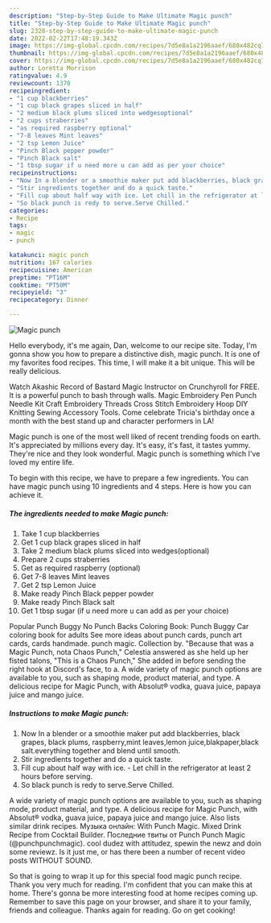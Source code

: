 ```yaml
---
description: "Step-by-Step Guide to Make Ultimate Magic punch"
title: "Step-by-Step Guide to Make Ultimate Magic punch"
slug: 2328-step-by-step-guide-to-make-ultimate-magic-punch
date: 2022-02-22T17:48:19.343Z
image: https://img-global.cpcdn.com/recipes/7d5e8a1a2196aaef/680x482cq70/magic-punch-recipe-main-photo.jpg
thumbnail: https://img-global.cpcdn.com/recipes/7d5e8a1a2196aaef/680x482cq70/magic-punch-recipe-main-photo.jpg
cover: https://img-global.cpcdn.com/recipes/7d5e8a1a2196aaef/680x482cq70/magic-punch-recipe-main-photo.jpg
author: Loretta Morrison
ratingvalue: 4.9
reviewcount: 1370
recipeingredient:
- "1 cup blackberries"
- "1 cup black grapes sliced in half"
- "2 medium black plums sliced into wedgesoptional"
- "2 cups straberries"
- "as required raspberry optional"
- "7-8 leaves Mint leaves"
- "2 tsp Lemon Juice"
- "Pinch Black pepper powder"
- "Pinch Black salt"
- "1 tbsp sugar if u need more u can add as per your choice"
recipeinstructions:
- "Now In a blender or a smoothie maker put add blackberries, black grapes, black plums, raspberry,mint leaves,lemon juice,blakpaper,black salt.everything together and blend until smooth."
- "Stir ingredients together and do a quick taste."
- "Fill cup about half way with ice. Let chill in the refrigerator at least 2 hours before serving."
- "So black punch is redy to serve.Serve Chilled."
categories:
- Recipe
tags:
- magic
- punch

katakunci: magic punch 
nutrition: 167 calories
recipecuisine: American
preptime: "PT16M"
cooktime: "PT50M"
recipeyield: "3"
recipecategory: Dinner

---
```



![Magic punch](https://img-global.cpcdn.com/recipes/7d5e8a1a2196aaef/680x482cq70/magic-punch-recipe-main-photo.jpg)

Hello everybody, it's me again, Dan, welcome to our recipe site. Today, I'm gonna show you how to prepare a distinctive dish, magic punch. It is one of my favorites food recipes. This time, I will make it a bit unique. This will be really delicious.

Watch Akashic Record of Bastard Magic Instructor on Crunchyroll for FREE. It is a powerful punch to bash through walls. Magic Embroidery Pen Punch Needle Kit Craft Embroidery Threads Cross Stitch Embroidery Hoop DIY Knitting Sewing Accessory Tools. Come celebrate Tricia&#39;s birthday once a month with the best stand up and character performers in LA!

Magic punch is one of the most well liked of recent trending foods on earth. It's appreciated by millions every day. It's easy, it's fast, it tastes yummy. They're nice and they look wonderful. Magic punch is something which I've loved my entire life.


To begin with this recipe, we have to prepare a few ingredients. You can have magic punch using 10 ingredients and 4 steps. Here is how you can achieve it.

<!--inarticleads1-->

##### The ingredients needed to make Magic punch:

1. Take 1 cup blackberries
1. Get 1 cup black grapes sliced in half
1. Take 2 medium black plums sliced into wedges(optional)
1. Prepare 2 cups straberries
1. Get as required raspberry (optional)
1. Get 7-8 leaves Mint leaves
1. Get 2 tsp Lemon Juice
1. Make ready Pinch Black pepper powder
1. Make ready Pinch Black salt
1. Get 1 tbsp sugar (if u need more u can add as per your choice)


Popular Punch Buggy No Punch Backs Coloring Book: Punch Buggy Car coloring book for adults See more ideas about punch cards, punch art cards, cards handmade. punch magic. Collection by. &#34;Because that was a Magic Punch, nota Chaos Punch,&#34; Celestia answered as she held up her fisted talons, &#34;This is a Chaos Punch,&#34; She added in before sending the right hook at Discord&#39;s face, to a. A wide variety of magic punch options are available to you, such as shaping mode, product material, and type. A delicious recipe for Magic Punch, with Absolut® vodka, guava juice, papaya juice and mango juice. 

<!--inarticleads2-->

##### Instructions to make Magic punch:

1. Now In a blender or a smoothie maker put add blackberries, black grapes, black plums, raspberry,mint leaves,lemon juice,blakpaper,black salt.everything together and blend until smooth.
1. Stir ingredients together and do a quick taste.
1. Fill cup about half way with ice. - Let chill in the refrigerator at least 2 hours before serving.
1. So black punch is redy to serve.Serve Chilled.


A wide variety of magic punch options are available to you, such as shaping mode, product material, and type. A delicious recipe for Magic Punch, with Absolut® vodka, guava juice, papaya juice and mango juice. Also lists similar drink recipes. Музыка онлайн: With Punch Magic. Mixed Drink Recipe from Cocktail Builder. Последние твиты от Punch Punch Magic (@punchpunchmagic). cool dudez with attitudez, spewin the newz and doin some reviewz. Is it just me, or has there been a number of recent video posts WITHOUT SOUND. 

So that is going to wrap it up for this special food magic punch recipe. Thank you very much for reading. I'm confident that you can make this at home. There's gonna be more interesting food at home recipes coming up. Remember to save this page on your browser, and share it to your family, friends and colleague. Thanks again for reading. Go on get cooking!
